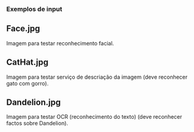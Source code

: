 ### Exemplos de input

## Face.jpg

Imagem para testar reconhecimento facial.

## CatHat.jpg

Imagem para testar serviço de descriação da imagem (deve reconhecer gato com gorro).

## Dandelion.jpg

Imagem para testar OCR (reconhecimento do texto) (deve reconhecer factos sobre Dandelion).

